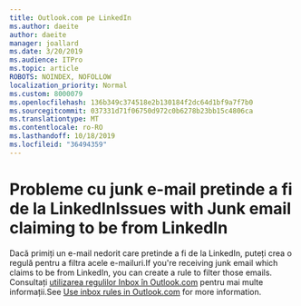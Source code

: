 ```yaml
---
title: Outlook.com pe LinkedIn
ms.author: daeite
author: daeite
manager: joallard
ms.date: 3/20/2019
ms.audience: ITPro
ms.topic: article
ROBOTS: NOINDEX, NOFOLLOW
localization_priority: Normal
ms.custom: 8000079
ms.openlocfilehash: 136b349c374518e2b130184f2dc64d1bf9a7f7b0
ms.sourcegitcommit: 037331d71f06750d972c0b6278b23bb15c4806ca
ms.translationtype: MT
ms.contentlocale: ro-RO
ms.lasthandoff: 10/18/2019
ms.locfileid: "36494359"
---
```

# <a name="issues-with-junk-email-claiming-to-be-from-linkedin"></a><span data-ttu-id="0ba40-102">Probleme cu junk e-mail pretinde a fi de la LinkedIn</span><span class="sxs-lookup"><span data-stu-id="0ba40-102">Issues with Junk email claiming to be from LinkedIn</span></span>

<span data-ttu-id="0ba40-103">Dacă primiți un e-mail nedorit care pretinde a fi de la LinkedIn, puteți crea o regulă pentru a filtra acele e-mailuri.</span><span class="sxs-lookup"><span data-stu-id="0ba40-103">If you're receiving junk email which claims to be from LinkedIn, you can create a rule to filter those emails.</span></span>
<span data-ttu-id="0ba40-104">Consultați [utilizarea regulilor Inbox în Outlook.com](https://aka.ms/OutlookComInboxRules) pentru mai multe informații.</span><span class="sxs-lookup"><span data-stu-id="0ba40-104">See [Use inbox rules in Outlook.com](https://aka.ms/OutlookComInboxRules) for more information.</span></span>


